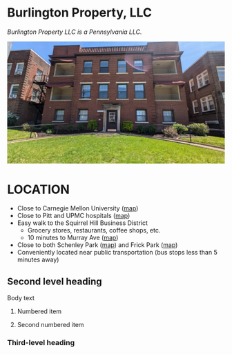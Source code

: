 # Burlington Property, LLC 

*Burlington Property LLC is a Pennsylvania LLC.*

![Front view of the building](img/U2_building.jpg)

# LOCATION
* Close to Carnegie Mellon University ([map](https://maps.app.goo.gl/JdUkNtLNVQs4dSJ47))
* Close to Pitt and UPMC hospitals ([map](https://maps.app.goo.gl/u48HW7xRuaK9dc1T8))
* Easy walk to the Squirrel Hill Business District
  * Grocery stores, restaurants, coffee shops, etc.
  * 10 minutes to Murray Ave ([map](https://maps.app.goo.gl/FTqzJCodj5L5LFR98))
* Close to both Schenley Park ([map](https://maps.app.goo.gl/H7GHYY4tW4WSksxh9)) and Frick Park ([map](https://maps.app.goo.gl/o8zVJSQfPbRw38ge9))
* Conveniently located near public transportation (bus stops less than 5 minutes away)



## Second level heading

Body text

1. Numbered item

2. Second numbered item

### Third-level heading

